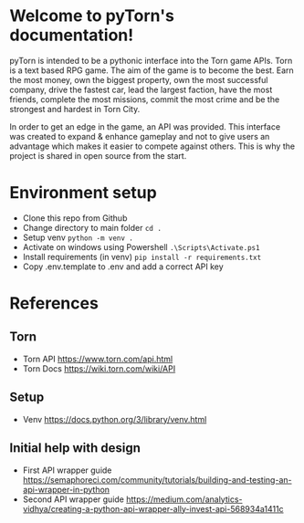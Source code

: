 
Welcome to pyTorn's documentation!
==================================

pyTorn is intended to be a pythonic interface into the Torn game
APIs. Torn is a text based RPG game. The aim of the game is to become the best. Earn the most money, own the biggest property, own the most successful company, drive the fastest car, lead the largest faction, have the most friends, complete the most missions, commit the most crime and be the strongest and hardest in Torn City.

In order to get an edge in the game, an API was provided. This interface was created to expand & enhance gameplay and not to give users an advantage which makes it easier to compete against others. This is why the project is shared in open source from the start.

# Environment setup

- Clone this repo from Github
- Change directory to main folder `cd .`
- Setup venv `python -m venv .`
- Activate on windows using Powershell `.\Scripts\Activate.ps1`
- Install requirements (in venv) `pip install -r requirements.txt`
- Copy .env.template to .env and add a correct API key

# References

## Torn
- Torn API https://www.torn.com/api.html
- Torn Docs https://wiki.torn.com/wiki/API

## Setup
- Venv https://docs.python.org/3/library/venv.html

## Initial help with design
- First API wrapper guide https://semaphoreci.com/community/tutorials/building-and-testing-an-api-wrapper-in-python
- Second API wrapper guide https://medium.com/analytics-vidhya/creating-a-python-api-wrapper-ally-invest-api-568934a1411c
